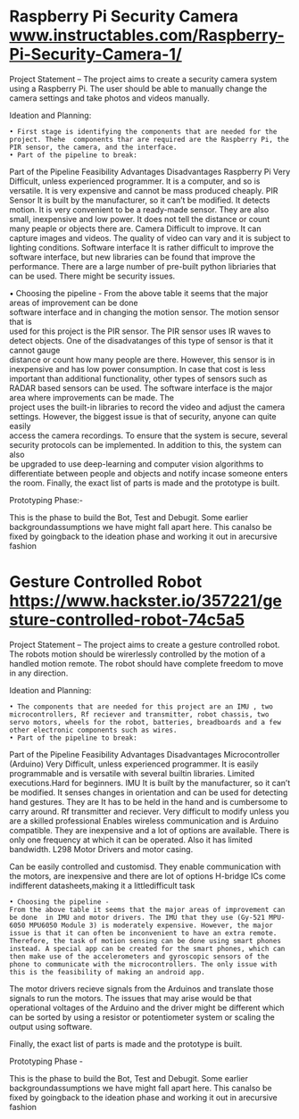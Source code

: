 # Raspberry Pi Security Camera www.instructables.com/Raspberry-Pi-Security-Camera-1/


Project Statement – The project aims to create a security camera system using a Raspberry Pi. The user should be able to manually change the camera settings and take photos and videos manually. 


Ideation and Planning: 

    • First stage is identifying the components that are needed for the project. Thehe  components thar are required are the Raspberry Pi, the  PIR sensor, the camera, and the interface.
    • Part of the pipeline to break:


Part of the Pipeline 
Feasibility
Advantages
Disadvantages
Raspberry Pi
Very Difficult, unless experienced programmer.
It is a computer, and so is versatile.
It is very expensive and cannot be mass produced cheaply.
PIR Sensor
It is built by the manufacturer, so it can’t be modified.
It detects motion. It is very convenient to be a ready-made sensor. They are also small, inexpensive and low power.
It does not tell the distance or count many peaple or objects there are.
Camera 
Difficult to improve.
It can capture images and videos.
The quality of video can vary and it is subject to lighting conditions. 
Software interface
It is rather difficult to improve the software interface, but new libraries can be found that improve the performance.
There are a large number of pre-built python libriaries that can be used.
There might be security issues.



  • Choosing the pipeline -
	From the above table it seems that the major areas of improvement can be done 	
  software interface and in changing the motion sensor. The motion sensor that is 	
  used for this project is the PIR sensor. The PIR sensor uses IR waves to detect 
	objects. One of the disadvatanges of this type of sensor is that it cannot gauge 	
	distance or count how many people are there. However, this sensor is in
	inexpensive and has low power consumption. In case that cost is less important 
	than additional functionality, other types of sensors such as RADAR based 	sensors can be used.
	The software interface is the major area where improvements can be made. The      
	project uses the built-in libraries to record the video and adjust the camera    
	settings. However, the biggest issue is that of security, anyone can quite easily       
	access the camera recordings. To ensure that the system is secure, several 
  security protocols can be implemented. In addition to this, the system can also 	
  be upgraded to use deep-learning and computer vision algorithms to 	
  differentiate between people and objects and notify incase someone enters the room. 
	Finally, the exact list of parts is made and the prototype is built. 




Prototyping Phase:- 
	

This is the phase to build the Bot, Test and Debugit. 
Some earlier backgroundassumptions we have might fall apart here. 
This canalso be fixed by goingback to the ideation phase and working it 
out in arecursive fashion
 	























 # Gesture Controlled Robot https://www.hackster.io/357221/gesture-controlled-robot-74c5a5


Project Statement – The project aims to create a gesture controlled robot. The robots motion should be wirerlessly controlled by the motion of a handled motion remote. The robot should have complete freedom to move in any direction. 

Ideation and Planning: 

    • The components that are needed for this project are an IMU , two microcontrollers, Rf reciever and transmitter, robot chassis, two servo motors, wheels for the robot, batteries, breadboards and a few other electronic components such as wires.
    • Part of the pipeline to break:


Part of the Pipeline 
Feasibility
Advantages
Disadvantages
Microcontroller (Arduino) 
Very Difficult, unless experienced programmer.
It is easily programmable and is versatile with several builtin libraries.
Limited executions.Hard for beginners.
IMU
It is built by the manufacturer, so it can’t be modified.
It senses changes in orientation and can be used for detecting hand gestures. They are 
It has to be held in the hand and is cumbersome to carry around.
Rf transmitter and reciever.
Very difficult to modify unless you are a skilled professional
Enables wireless communication and is Arduino compatible. They are inexpensive and a lot of options are available.
There is only one frequency at which it can be operated. Also it has limited bandwidth.
L298 Motor Drivers and motor casing.


Can be easily controlled and customisd. 
They enable communication with the motors, are inexpensive and there are lot of options
H-bridge ICs come indifferent datasheets,making it a littledifficult task



    • Choosing the pipeline -
	From the above table it seems that the major areas of improvement can be done  in IMU and motor drivers. The IMU that they use (Gy-521 MPU-6050 MPU6050 Module 3) is moderately expensive. However, the major issue is that it can often be inconvenient to have an extra remote. Therefore, the task of motion sensing can be done using smart phones instead. A special app can be created for the smart phones, which can then make use of the accelerometers and gyroscopic sensors of the phone to communicate with the microcontrollers. The only issue with this is the feasibility of making an android app. 
 
The motor drivers recieve signals from the Arduinos and translate those signals to run the motors. The issues that may arise would be that operational voltages of the Arduino and the driver might be different which can be sorted by using a resistor or potentiometer system or scaling the output using software. 

Finally, the exact list of parts is made and the prototype is built. 


Prototyping Phase -

This is the phase to build the Bot, Test and Debugit. Some earlier backgroundassumptions we have might fall apart here. This canalso be fixed by goingback to the ideation phase and working it out in arecursive fashion

